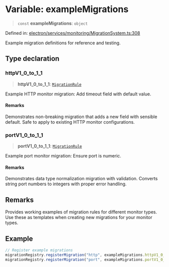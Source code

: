 # Variable: exampleMigrations

> `const` **exampleMigrations**: `object`

Defined in: [electron/services/monitoring/MigrationSystem.ts:308](https://github.com/Nick2bad4u/Uptime-Watcher/blob/2a45eeb1723f8f7089001af2c92aa07d82dfe7e4/electron/services/monitoring/MigrationSystem.ts#L308)

Example migration definitions for reference and testing.

## Type declaration

### httpV1\_0\_to\_1\_1

> **httpV1\_0\_to\_1\_1**: [`MigrationRule`](../interfaces/MigrationRule.md)

Example HTTP monitor migration: Add timeout field with default value.

#### Remarks

Demonstrates non-breaking migration that adds a new field with sensible default.
Safe to apply to existing HTTP monitor configurations.

### portV1\_0\_to\_1\_1

> **portV1\_0\_to\_1\_1**: [`MigrationRule`](../interfaces/MigrationRule.md)

Example port monitor migration: Ensure port is numeric.

#### Remarks

Demonstrates data type normalization migration with validation.
Converts string port numbers to integers with proper error handling.

## Remarks

Provides working examples of migration rules for different monitor types.
Use these as templates when creating new migrations for your monitor types.

## Example

```typescript
// Register example migrations
migrationRegistry.registerMigration("http", exampleMigrations.httpV1_0_to_1_1);
migrationRegistry.registerMigration("port", exampleMigrations.portV1_0_to_1_1);
```
